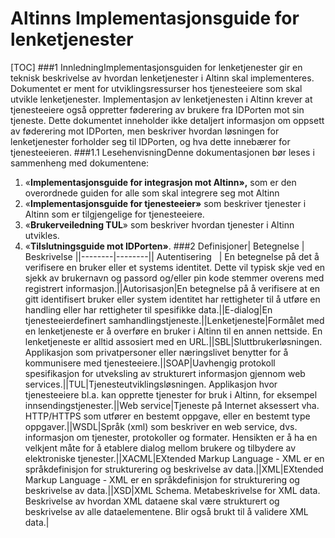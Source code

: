# Altinns Implementasjonsguide for lenketjenester
[TOC]
###1 InnledningImplementasjonsguiden for lenketjenester gir en teknisk beskrivelse av hvordan lenketjenester i Altinn skal implementeres.  Dokumentet er ment for utviklingsressurser hos tjenesteeiere som skal utvikle lenketjenester.
Implementasjon av lenketjenesten i Altinn krever at tjenesteeiere også oppretter føderering av brukere fra IDPorten mot sin tjeneste. Dette dokumentet inneholder ikke detaljert informasjon om oppsett av føderering mot IDPorten, men beskriver hvordan løsningen for lenketjenester forholder seg til IDPorten, og hva dette innebærer for tjenesteeieren.
###1.1 LesehenvisningDenne dokumentasjonen bør leses i sammenheng med dokumentene:
1. «**Implementasjonsguide for integrasjon mot Altinn»,** som er den overordnede guiden for alle som skal integrere seg mot Altinn
2. «**Implementasjonsguide for tjenesteeier»** som beskriver tjenester i Altinn som er tilgjengelige for tjenesteeiere.
3. «**Brukerveiledning TUL**» som beskriver hvordan tjenester i Altinn utvikles.
4. «**Tilslutningsguide mot IDPorten»**.
###2 Definisjoner| Betegnelse | Beskrivelse ||--------|--------|| Autentisering   | En betegnelse på det å verifisere en bruker eller et systems identitet. Dette vil typisk skje ved en sjekk av brukernavn og passord og/eller pin kode stemmer overens med registrert informasjon.||Autorisasjon|En betegnelse på å verifisere at en gitt identifisert bruker eller system identitet har rettigheter til å utføre en handling eller har rettigheter til spesifikke data.||E-dialog|En tjenesteeierdefinert samhandlingstjeneste.||Lenketjeneste|Formålet med en lenketjeneste er å overføre en bruker i Altinn til en annen nettside. En lenketjeneste er alltid assosiert med en URL.||SBL|Sluttbrukerløsningen. Applikasjon som privatpersoner eller næringslivet benytter for å kommunisere med tjenesteeiere.||SOAP|Uavhengig protokoll spesifikasjon for utveksling av strukturert informasjon gjennom web services.||TUL|Tjenesteutviklingsløsningen. Applikasjon hvor tjenesteeiere bl.a. kan opprette tjenester for bruk i Altinn, for eksempel innsendingstjenester.||Web service|Tjeneste på Internet aksessert vha. HTTP/HTTPS som utfører en bestemt oppgave, eller en bestemt type oppgaver.||WSDL|Språk (xml) som beskriver en web service, dvs. informasjon om tjenester, protokoller og formater. Hensikten er å ha en velkjent måte for å etablere dialog mellom brukere og tilbydere av elektroniske tjenester.||XACML|EXtended Markup Language - XML er en språkdefinisjon for strukturering og beskrivelse av data.||XML|EXtended Markup Language - XML er en språkdefinisjon for strukturering og beskrivelse av data.||XSD|XML Schema. Metabeskrivelse for XML data. Beskrivelse av hvordan XML dataene skal være strukturert og beskrivelse av alle dataelementene. Blir også brukt til å validere XML data.|
